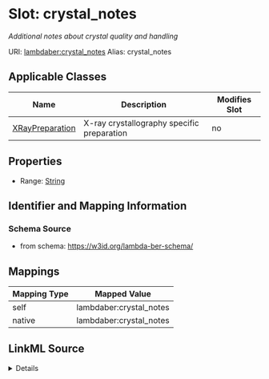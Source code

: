 

# Slot: crystal_notes 


_Additional notes about crystal quality and handling_





URI: [lambdaber:crystal_notes](https://w3id.org/lambda-ber-schema/crystal_notes)
Alias: crystal_notes

<!-- no inheritance hierarchy -->





## Applicable Classes

| Name | Description | Modifies Slot |
| --- | --- | --- |
| [XRayPreparation](XRayPreparation.md) | X-ray crystallography specific preparation |  no  |






## Properties

* Range: [String](String.md)




## Identifier and Mapping Information






### Schema Source


* from schema: https://w3id.org/lambda-ber-schema/




## Mappings

| Mapping Type | Mapped Value |
| ---  | ---  |
| self | lambdaber:crystal_notes |
| native | lambdaber:crystal_notes |




## LinkML Source

<details>
```yaml
name: crystal_notes
description: Additional notes about crystal quality and handling
from_schema: https://w3id.org/lambda-ber-schema/
rank: 1000
alias: crystal_notes
owner: XRayPreparation
domain_of:
- XRayPreparation
range: string

```
</details>